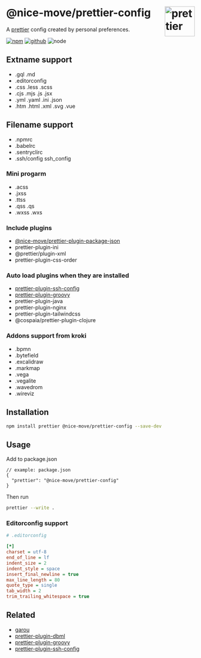 # @nice-move/prettier-config [<img src="https://raw.githubusercontent.com/prettier/prettier-logo/master/images/prettier-icon-light.png" alt="prettier" height="80" align="right">][prettier]

A [prettier] config created by personal preferences.

[![npm][npm-badge]][npm-url]
[![github][github-badge]][github-url]
![node][node-badge]

[prettier]: https://prettier.io/
[npm-url]: https://www.npmjs.com/package/@nice-move/prettier-config
[npm-badge]: https://img.shields.io/npm/v/@nice-move/prettier-config.svg?style=flat-square&logo=npm
[github-url]: https://github.com/nice-move/nice-move/tree/master/packages/prettier-config
[github-badge]: https://img.shields.io/npm/l/@nice-move/prettier-config.svg?style=flat-square&colorB=blue&logo=github
[node-badge]: https://img.shields.io/node/v/@nice-move/prettier-config.svg?style=flat-square&colorB=green&logo=node.js

## Extname support

- .gql .md
- .editorconfig
- .css .less .scss
- .cjs .mjs .js .jsx
- .yml .yaml .ini .json
- .htm .html .xml .svg .vue

## Filename support

- .npmrc
- .babelrc
- .sentryclirc
- .ssh/config ssh_config

### Mini progarm

- .acss
- .jxss
- .ttss
- .qss .qs
- .wxss .wxs

### Include plugins

- [@nice-move/prettier-plugin-package-json](https://github.com/nice-move/prettier-plugin-package-json)
- prettier-plugin-ini
- @prettier/plugin-xml
- prettier-plugin-css-order

### Auto load plugins when they are installed

- [prettier-plugin-ssh-config]
- [prettier-plugin-groovy]
- prettier-plugin-java
- prettier-plugin-nginx
- prettier-plugin-tailwindcss
- @cospaia/prettier-plugin-clojure

### Addons support from kroki

- .bpmn
- .bytefield
- .excalidraw
- .markmap
- .vega
- .vegalite
- .wavedrom
- .wireviz

## Installation

```bash
npm install prettier @nice-move/prettier-config --save-dev
```

## Usage

Add to package.json

```jsonc
// example: package.json
{
  "prettier": "@nice-move/prettier-config"
}
```

Then run

```bash
prettier --write .
```

### Editorconfig support

```ini
# .editorconfig

[*]
charset = utf-8
end_of_line = lf
indent_size = 2
indent_style = space
insert_final_newline = true
max_line_length = 80
quote_type = single
tab_width = 2
trim_trailing_whitespace = true
```

## Related

- [garou](https://github.com/nice-move/garou)
- [prettier-plugin-dbml](https://github.com/nice-move/prettier-plugin-dbml)
- [prettier-plugin-groovy]
- [prettier-plugin-ssh-config]

[prettier-plugin-ssh-config]: https://github.com/nice-move/prettier-plugin-ssh-config
[prettier-plugin-groovy]: https://github.com/nice-move/prettier-plugin-groovy

